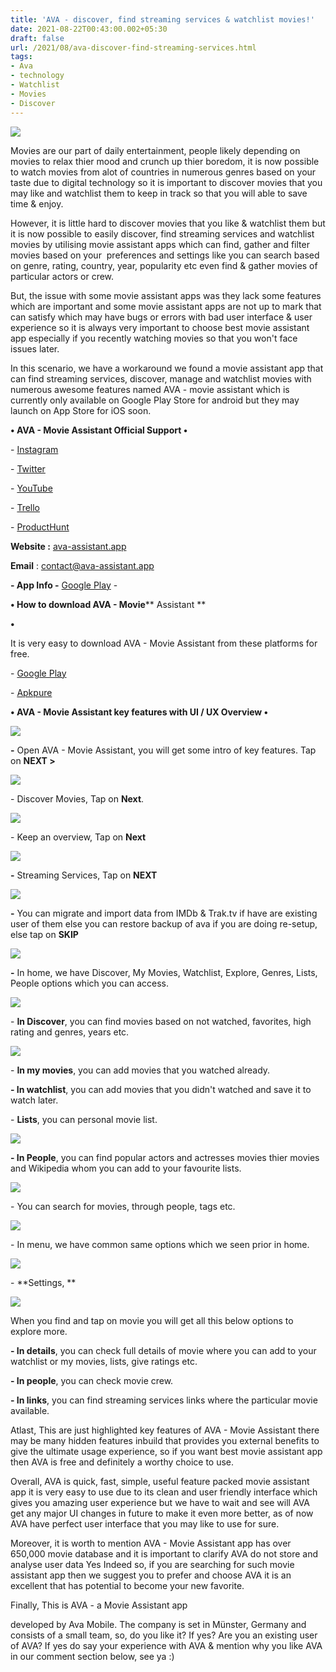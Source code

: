 ```yaml
---
title: 'AVA - discover, find streaming services & watchlist movies!'
date: 2021-08-22T00:43:00.002+05:30
draft: false
url: /2021/08/ava-discover-find-streaming-services.html
tags: 
- Ava
- technology
- Watchlist
- Movies
- Discover
---
```


 [![](https://lh3.googleusercontent.com/-8S6-fDq_oK0/YSKh7b7bSgI/AAAAAAAAGcQ/xsXmp3k-IiErQsl6TgvGmu9AFVQFO2jvwCLcBGAsYHQ/s1600/1629659625835980-0.png)](https://lh3.googleusercontent.com/-8S6-fDq_oK0/YSKh7b7bSgI/AAAAAAAAGcQ/xsXmp3k-IiErQsl6TgvGmu9AFVQFO2jvwCLcBGAsYHQ/s1600/1629659625835980-0.png) 

  

Movies are our part of daily entertainment, people likely depending on movies to relax thier mood and crunch up thier boredom, it is now possible to watch movies from alot of countries in numerous genres based on your taste due to digital technology so it is important to discover movies that you may like and watchlist them to keep in track so that you will able to save time & enjoy.

  

However, it is little hard to discover movies that you like & watchlist them but it is now possible to easily discover, find streaming services and watchlist movies by utilising movie assistant apps which can find, gather and filter movies based on your  preferences and settings like you can search based on genre, rating, country, year, popularity etc even find & gather movies of particular actors or crew.

  

But, the issue with some movie assistant apps was they lack some features which are important and some movie assistant apps are not up to mark that can satisfy which may have bugs or errors with bad user interface & user experience so it is always very important to choose best movie assistant app especially if you recently watching movies so that you won't face issues later.

  

In this scenario, we have a workaround we found a movie assistant app that can find streaming services, discover, manage and watchlist movies with numerous awesome features named AVA - movie assistant which is currently only available on Google Play Store for android but they may launch on App Store for iOS soon.

  

**• AVA - Movie Assistant Official Support •**

\- [Instagram](https://www.instagram.com/ava_assistant/)

\- [Twitter](https://twitter.com/Ava_Mobile)

\- [YouTube](https://www.youtube.com/channel/UCWmU92eEWGi_lmVy_tvK6lA)

\- [Trello](https://www.producthunt.com/posts/ava-movie-assistant)

\- [ProductHunt](https://www.producthunt.com/posts/ava-movie-assistant)

  

**Website :** [ava-assistant.app](https://ava-assistant.app/)

**Email** : [contact@ava-assistant.app](http://contact@ava-assistant.app)

  

**\- App Info -** [Google Play](https://play.google.com/store/apps/details?id=de.ava) \- 

  

**• How to download AVA - Movie**** Assistant **

**•**  

  

It is very easy to download AVA - Movie Assistant from these platforms for free.  

  

\- [Google Play](https://play.google.com/store/apps/details?id=de.ava)

\- [Apkpure](https://apkpure.com/ava-movie-assistant/de.ava)

  

**• AVA - Movie Assistant key features with UI / UX Overview •**

 **[![](https://lh3.googleusercontent.com/-eW5RAT3i8MU/YSKh6GTpNzI/AAAAAAAAGcI/3ZwLYfs-sXUu93Qmadmg_Wk2WRkQXvJIgCLcBGAsYHQ/s1600/1629659620892136-1.png)](https://lh3.googleusercontent.com/-eW5RAT3i8MU/YSKh6GTpNzI/AAAAAAAAGcI/3ZwLYfs-sXUu93Qmadmg_Wk2WRkQXvJIgCLcBGAsYHQ/s1600/1629659620892136-1.png)** 

**\-** Open AVA - Movie Assistant, you will get some intro of key features. Tap on **NEXT >**

 **[![](https://lh3.googleusercontent.com/-MAzm16RIdhs/YSKh47vFgfI/AAAAAAAAGcE/cAmqmrBzlXQeGjL_TA5RbLCt0vZDSiPjACLcBGAsYHQ/s1600/1629659615470823-2.png)](https://lh3.googleusercontent.com/-MAzm16RIdhs/YSKh47vFgfI/AAAAAAAAGcE/cAmqmrBzlXQeGjL_TA5RbLCt0vZDSiPjACLcBGAsYHQ/s1600/1629659615470823-2.png)** 

\- Discover Movies, Tap on **Next**.

  

 [![](https://lh3.googleusercontent.com/-wz6PgEpx1Cw/YSKh3fCXyYI/AAAAAAAAGcA/GGLJkrKWOJo29tKLYH6SnwpBUJj5yKfJQCLcBGAsYHQ/s1600/1629659610084200-3.png)](https://lh3.googleusercontent.com/-wz6PgEpx1Cw/YSKh3fCXyYI/AAAAAAAAGcA/GGLJkrKWOJo29tKLYH6SnwpBUJj5yKfJQCLcBGAsYHQ/s1600/1629659610084200-3.png) 

  

\- Keep an overview, Tap on **Next**

 **[![](https://lh3.googleusercontent.com/-cHn7PFbyre0/YSKh2J5FOqI/AAAAAAAAGb8/iSBVxh-OQ3Af7xEyGBUd23T2Svi1Rsv5ACLcBGAsYHQ/s1600/1629659602328489-4.png)](https://lh3.googleusercontent.com/-cHn7PFbyre0/YSKh2J5FOqI/AAAAAAAAGb8/iSBVxh-OQ3Af7xEyGBUd23T2Svi1Rsv5ACLcBGAsYHQ/s1600/1629659602328489-4.png)** 

**\-** Streaming Services, Tap on **NEXT**

 **[![](https://lh3.googleusercontent.com/-YWuT4dpGU78/YSKh0Fi06dI/AAAAAAAAGb4/JWiqLVCg39UvxljyV0rO9kjES8ZKlWXoACLcBGAsYHQ/s1600/1629659597538781-5.png)](https://lh3.googleusercontent.com/-YWuT4dpGU78/YSKh0Fi06dI/AAAAAAAAGb4/JWiqLVCg39UvxljyV0rO9kjES8ZKlWXoACLcBGAsYHQ/s1600/1629659597538781-5.png)** 

**\-** You can migrate and import data from IMDb & Trak.tv if have are existing user of them else you can restore backup of ava if you are doing re-setup, else tap on **SKIP**

 **[![](https://lh3.googleusercontent.com/-EqUoRWrC5mw/YSKhzOltiUI/AAAAAAAAGb0/U4CT4e_y9Uom8qGGiN4Z_aIpbiBEJN50ACLcBGAsYHQ/s1600/1629659591319469-6.png)](https://lh3.googleusercontent.com/-EqUoRWrC5mw/YSKhzOltiUI/AAAAAAAAGb0/U4CT4e_y9Uom8qGGiN4Z_aIpbiBEJN50ACLcBGAsYHQ/s1600/1629659591319469-6.png)** 

**\-** In home, we have Discover, My Movies, Watchlist, Explore, Genres, Lists, People options which you can access.

  

 [![](https://lh3.googleusercontent.com/-jtkAyilmFEs/YSKhxXLRjZI/AAAAAAAAGbw/i8abMbi_E1I5EJIYw1rCTIfgVH7wsnx5QCLcBGAsYHQ/s1600/1629659583655949-7.png)](https://lh3.googleusercontent.com/-jtkAyilmFEs/YSKhxXLRjZI/AAAAAAAAGbw/i8abMbi_E1I5EJIYw1rCTIfgVH7wsnx5QCLcBGAsYHQ/s1600/1629659583655949-7.png) 

  

\- **In Discover**, you can find movies based on not watched, favorites, high rating and genres, years etc.

  

 [![](https://lh3.googleusercontent.com/-LveiOEsMw48/YSKhvY3BmOI/AAAAAAAAGbs/zSSzwfwpGMgSJWk5WS2O35PG171uBfnVQCLcBGAsYHQ/s1600/1629659578645811-8.png)](https://lh3.googleusercontent.com/-LveiOEsMw48/YSKhvY3BmOI/AAAAAAAAGbs/zSSzwfwpGMgSJWk5WS2O35PG171uBfnVQCLcBGAsYHQ/s1600/1629659578645811-8.png) 

  

\- **In my movies**, you can add movies that you watched already.

  

**\- In watchlist**, you can add movies that you didn't watched and save it to watch later.

  

\- **Lists**, you can personal movie list.

  

 [![](https://lh3.googleusercontent.com/-wOzZfWSFg0E/YSKhuY9a-eI/AAAAAAAAGbo/2j8fMNgQ754OgXFr48stKMi-ytqTc0YIACLcBGAsYHQ/s1600/1629659573391721-9.png)](https://lh3.googleusercontent.com/-wOzZfWSFg0E/YSKhuY9a-eI/AAAAAAAAGbo/2j8fMNgQ754OgXFr48stKMi-ytqTc0YIACLcBGAsYHQ/s1600/1629659573391721-9.png) 

  

**\- In People**, you can find popular actors and actresses movies thier movies and Wikipedia whom you can add to your favourite lists.

  

 [![](https://lh3.googleusercontent.com/-6vYBMgqh8C4/YSKhtHD6vAI/AAAAAAAAGbk/-Z4bX2xg_Mkoo6wp_BzpdAsj3nvVdYQcQCLcBGAsYHQ/s1600/1629659568983959-10.png)](https://lh3.googleusercontent.com/-6vYBMgqh8C4/YSKhtHD6vAI/AAAAAAAAGbk/-Z4bX2xg_Mkoo6wp_BzpdAsj3nvVdYQcQCLcBGAsYHQ/s1600/1629659568983959-10.png) 

  

\- You can search for movies, through people, tags etc.

  

 [![](https://lh3.googleusercontent.com/-OlDokwwy2zQ/YSKhr6rQY9I/AAAAAAAAGbg/bzejmoZWUq4jOe-Kan7FCw0tOq7r0M6IwCLcBGAsYHQ/s1600/1629659563044705-11.png)](https://lh3.googleusercontent.com/-OlDokwwy2zQ/YSKhr6rQY9I/AAAAAAAAGbg/bzejmoZWUq4jOe-Kan7FCw0tOq7r0M6IwCLcBGAsYHQ/s1600/1629659563044705-11.png) 

  

\- In menu, we have common same options which we seen prior in home.

  

 [![](https://lh3.googleusercontent.com/-xuc6NM0BsOY/YSKhqX7R_SI/AAAAAAAAGbc/hY6x-rL5vQ42uyxiZPs2moj6QQEhC8diwCLcBGAsYHQ/s1600/1629659557484364-12.png)](https://lh3.googleusercontent.com/-xuc6NM0BsOY/YSKhqX7R_SI/AAAAAAAAGbc/hY6x-rL5vQ42uyxiZPs2moj6QQEhC8diwCLcBGAsYHQ/s1600/1629659557484364-12.png) 

  

\- **Settings, **

  

 [![](https://lh3.googleusercontent.com/-ZMoPmBaTkW4/YSKhowLO8II/AAAAAAAAGbY/vllQnfmR7Ic0EZA749098zSWqUiK8axZACLcBGAsYHQ/s1600/1629659548127186-13.png)](https://lh3.googleusercontent.com/-ZMoPmBaTkW4/YSKhowLO8II/AAAAAAAAGbY/vllQnfmR7Ic0EZA749098zSWqUiK8axZACLcBGAsYHQ/s1600/1629659548127186-13.png) 

  

When you find and tap on movie you will get all this below options to explore more.  

  

**\- In details**, you can check full details of movie where you can add to your watchlist or my movies, lists, give ratings etc.

  

**\- In people**, you can check movie crew.

  

**\- In links**, you can find streaming services links where the particular movie available.

  

Atlast, This are just highlighted key features of AVA - Movie Assistant there may be many hidden features inbuild that provides you external benefits to give the ultimate usage experience, so if you want best movie assistant app then AVA is free and definitely a worthy choice to use.  

  

Overall, AVA is quick, fast, simple, useful feature packed movie assistant app it is very easy to use due to its clean and user friendly interface which gives you amazing user experience but we have to wait and see will AVA get any major UI changes in future to make it even more better, as of now AVA have perfect user interface that you may like to use for sure.

  

Moreover, it is worth to mention AVA - Movie Assistant app has over 650,000 movie database and it is important to clarify AVA do not store and analyse user data Yes Indeed so, if you are searching for such movie assistant app then we suggest you to prefer and choose AVA it is an excellent that has potential to become your new favorite.

  

Finally, This is AVA - a Movie Assistant app 

developed by Ava Mobile. The company is set in Münster, Germany and consists of a small team, so, do you like it? If yes? Are you an existing user of AVA? If yes do say your experience with AVA & mention why you like AVA in our comment section below, see ya :)